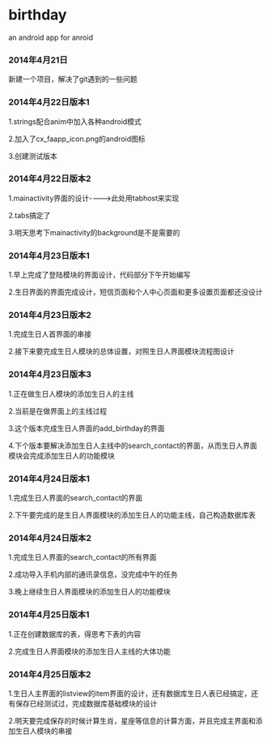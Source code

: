 birthday
========

an android app for anroid

### 2014年4月21日 ###
新建一个项目，解决了git遇到的一些问题

### 2014年4月22日版本1 ###
1.strings配合anim中加入各种android模式

2.加入了cx_faapp_icon.png的android图标

3.创建测试版本

### 2014年4月22日版本2 ###
1.mainactivity界面的设计---->此处用tabhost来实现

2.tabs搞定了

3.明天思考下mainactivity的background是不是需要的

### 2014年4月23日版本1 ###
1.早上完成了登陆模块的界面设计，代码部分下午开始编写

2.生日界面的界面完成设计，短信页面和个人中心页面和更多设置页面都还没设计

### 2014年4月23日版本2 ###
1.完成生日人首界面的串接

2.接下来要完成生日人模块的总体设置，对照生日人界面模块流程图设计

### 2014年4月23日版本3 ###
1.正在做生日人模块的添加生日人的主线

2.当前是在做界面上的主线过程

3.这个版本完成生日人界面的add_birthday的界面

4.下个版本要解决添加生日人主线中的search_contact的界面，从而生日人界面模块会完成添加生日人的功能模块

### 2014年4月24日版本1 ###
1.完成生日人界面的search_contact的界面

2.下午要完成的是生日人界面模块的添加生日人的功能主线，自己构造数据库表

### 2014年4月24日版本2 ###
1.完成生日人界面的search_contact的所有界面

2.成功导入手机内部的通讯录信息，没完成中午的任务

3.晚上继续生日人界面模块的添加生日人的功能模块

### 2014年4月25日版本1 ###
1.正在创建数据库的表，得思考下表的内容

2.完成生日人界面模块的添加生日人主线的大体功能

### 2014年4月25日版本2 ###
1.生日人主界面的listview的item界面的设计，还有数据库生日人表已经搞定，还有保存已经测试过，完成数据库基础模块的设计

2.明天要完成保存的时候计算生肖，星座等信息的计算方面，并且完成主界面和添加生日人模块的串接
